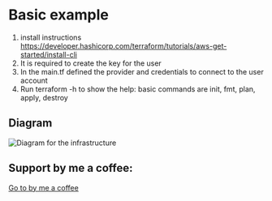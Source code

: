 # Basic example

1. install instructions https://developer.hashicorp.com/terraform/tutorials/aws-get-started/install-cli
2. It is required to create the key for the user
3. In the main.tf defined the provider and credentials to connect to the user account
4. Run terraform -h to show the help: basic commands are init, fmt, plan, apply, destroy

## Diagram

![Diagram for the infrastructure](https://github.com/mgallegoa/infraestructure-as-code/tree/main/terraform_01_basic/01_basic_aws_createEC2Instance.jpg "Infrastructure diagram")

## Support by me a coffee:

[Go to by me a coffee](https://buymeacoffee.com/manuelarias)
